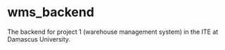 # wms_backend

The backend for project 1 (warehouse management system) in the ITE at Damascus University.
